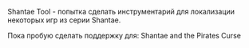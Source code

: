 Shantae Tool - попытка сделать инструментарий для локализации некоторых игр из серии Shantae.

Пока пробую сделать поддержку для:
Shantae and the Pirates Curse